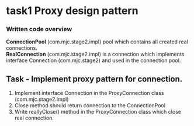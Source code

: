 # task1 Proxy design pattern

### Written code overview

**ConnectionPool** (com.mjc.stage2.impl) pool which contains all created real connections. \
**RealConnection** (com.mjc.stage2.impl) is a connection which implements interface Connection (com.mjc.stage2) and used in
the connection pool.

## Task - Implement proxy pattern for connection.

1. Implement interface Connection  in the ProxyConnection class (com.mjc.stage2.impl)
2. Close method should return connection to the ConnectionPool 
3. Write reallyClose() method in the ProxyConnection class which close real connection.


